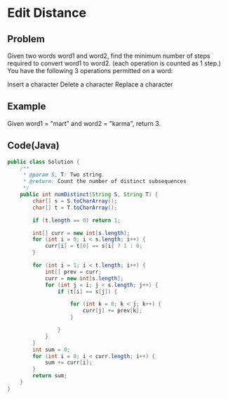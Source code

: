 Edit Distance
===

## Problem

Given two words word1 and word2, find the minimum number of steps required to convert word1 to word2. (each operation is counted as 1 step.)
You have the following 3 operations permitted on a word:

Insert a character
Delete a character
Replace a character



## Example

Given word1 = "mart" and word2 = "karma", return 3.

Code(Java)
----------

```java
public class Solution {
    /**
     * @param S, T: Two string.
     * @return: Count the number of distinct subsequences
     */
    public int numDistinct(String S, String T) {
        char[] s = S.toCharArray();
        char[] t = T.toCharArray();

        if (t.length == 0) return 1;

        int[] curr = new int[s.length];
        for (int i = 0; i < s.length; i++) {
            curr[i] = t[0] == s[i] ? 1 : 0;
        }

        for (int i = 1; i < t.length; i++) {
            int[] prev = curr;
            curr = new int[s.length];
            for (int j = i; j < s.length; j++) {
                if (t[i] == s[j]) {

                    for (int k = 0; k < j; k++) {
                        curr[j] += prev[k];
                    }

                }
            }
        }
        int sum = 0;
        for (int i = 0; i < curr.length; i++) {
            sum += curr[i];
        }
        return sum;
    }
}
```